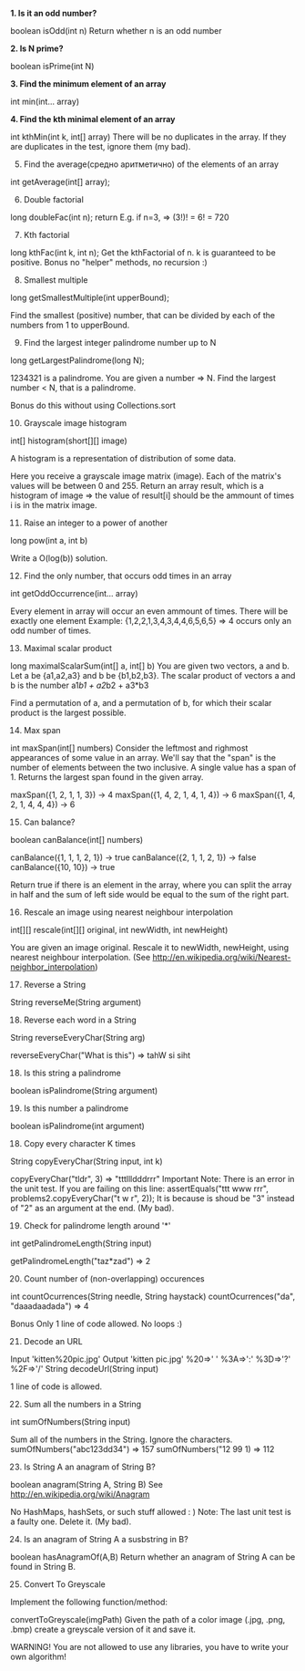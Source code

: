 **1. Is it an odd number?**

boolean isOdd(int n) Return whether n is an odd number

**2. Is N prime?**

boolean isPrime(int N)

**3. Find the minimum element of an array**

int min(int... array)

**4. Find the kth minimal element of an array**

int kthMin(int k, int[] array) There will be no duplicates in the array. If they are duplicates in the test, ignore them (my bad).

5. Find the average(средно аритметично) of the elements of an array

int getAverage(int[] array);

6. Double factorial

long doubleFac(int n); return E.g. if n=3, => (3!)! = 6! = 720

7. Kth factorial

long kthFac(int k, int n); Get the kthFactorial of n. k is guaranteed to be positive. Bonus no "helper" methods, no recursion :)

8. Smallest multiple

long getSmallestMultiple(int upperBound);

Find the smallest (positive) number, that can be divided by each of the numbers from 1 to upperBound.

9. Find the largest integer palindrome number up to N

long getLargestPalindrome(long N);

1234321 is a palindrome. You are given a number => N. Find the largest number < N, that is a palindrome.

Bonus do this without using Collections.sort

10. Grayscale image histogram

int[] histogram(short[][] image)

A histogram is a representation of distribution of some data.

Here you receive a grayscale image matrix (image). Each of the matrix's values will be between 0 and 255. Return an array result, which is a histogram of image => the value of result[i] should be the ammount of times i is in the matrix image.

11. Raise an integer to a power of another

long pow(int a, int b)

Write a O(log(b)) solution.

12. Find the only number, that occurs odd times in an array

int getOddOccurrence(int... array)

Every element in array will occur an even ammount of times. There will be exactly one element Example: {1,2,2,1,3,4,3,4,4,6,5,6,5} => 4 occurs only an odd number of times.

13. Maximal scalar product

long maximalScalarSum(int[] a, int[] b) You are given two vectors, a and b. Let a be {a1,a2,a3} and b be {b1,b2,b3}. The scalar product of vectors a and b is the number a1*b1 + a2*b2 + a3*b3

Find a permutation of a, and a permutation of b, for which their scalar product is the largest possible.

14. Max span

int maxSpan(int[] numbers) Consider the leftmost and righmost appearances of some value in an array. We'll say that the "span" is the number of elements between the two inclusive. A single value has a span of 1. Returns the largest span found in the given array.

maxSpan({1, 2, 1, 1, 3}) → 4 maxSpan({1, 4, 2, 1, 4, 1, 4}) → 6 maxSpan({1, 4, 2, 1, 4, 4, 4}) → 6

15. Can balance?

boolean canBalance(int[] numbers)

canBalance({1, 1, 1, 2, 1}) → true canBalance({2, 1, 1, 2, 1}) → false canBalance({10, 10}) → true

Return true if there is an element in the array, where you can split the array in half and the sum of left side would be equal to the sum of the right part.

16. Rescale an image using nearest neighbour interpolation

int[][] rescale(int[][] original, int newWidth, int newHeight)

You are given an image original. Rescale it to newWidth, newHeight, using nearest neighbour interpolation. (See http://en.wikipedia.org/wiki/Nearest-neighbor_interpolation)

17. Reverse a String

String reverseMe(String argument)

18. Reverse each word in a String

String reverseEveryChar(String arg)

reverseEveryChar("What is this") => tahW si siht

18. Is this string a palindrome

boolean isPalindrome(String argument)

19. Is this number a palindrome

boolean isPalindrome(int argument)

18. Copy every character K times

String copyEveryChar(String input, int k)

copyEveryChar("tldr", 3) => "tttllldddrrr" Important Note: There is an error in the unit test. If you are failing on this line: assertEquals("ttt www rrr", problems2.copyEveryChar("t w r", 2)); It is because is shoud be "3" instead of "2" as an argument at the end. (My bad).

19. Check for palindrome length around '*'

int getPalindromeLength(String input)

getPalindromeLength("taz*zad") => 2

20. Count number of (non-overlapping) occurences

int countOcurrences(String needle, String haystack) countOcurrences("da", "daaadaadada") => 4

Bonus Only 1 line of code allowed. No loops :)

21. Decode an URL

Input 'kitten%20pic.jpg' Output 'kitten pic.jpg' %20=>' ' %3A=>':' %3D=>'?' %2F=>'/' String decodeUrl(String input)

1 line of code is allowed.

22. Sum all the numbers in a String

int sumOfNumbers(String input)

Sum all of the numbers in the String. Ignore the characters. sumOfNumbers("abc123dd34") => 157 sumOfNumbers("12 99 1) => 112

23. Is String A an anagram of String B?

boolean anagram(String A, String B) See http://en.wikipedia.org/wiki/Anagram

No HashMaps, hashSets, or such stuff allowed : ) Note: The last unit test is a faulty one. Delete it. (My bad).

24. Is an anagram of String A a susbstring in B?

boolean hasAnagramOf(A,B) Return whether an anagram of String A can be found in String B.

25. Convert To Greyscale

Implement the following function/method:

convertToGreyscale(imgPath)
Given the path of a color image (.jpg, .png, .bmp) create a greyscale version of it and save it.

WARNING! You are not allowed to use any libraries, you have to write your own algorithm!